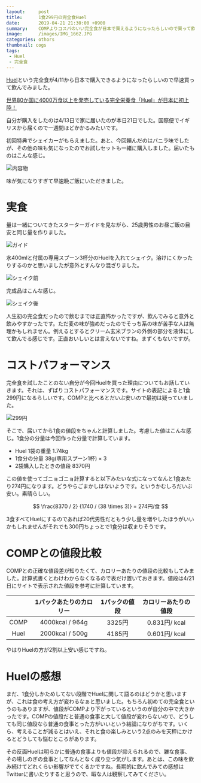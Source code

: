 ```yaml
---
layout:     post
title:      1食299円の完全食Huel
date:       2019-04-21 21:30:00 +0900
summary:    COMPよりコスパのいい完全食が日本で買えるようになったらしいので買って飲んでみました。
image:      /images/IMG_1662.JPG
categories: othors
thumbnail: cogs
tags:
 - Huel
 - 完全食
---
```


<!-- Font Awesome thumbnail (https://fontawesome.com/icons?d=gallery) is used in thumbnail tag. -->
<!-- Sample posts: http://carte-noire.jacobtomlinson.co.uk/ -->
<!-- Sample Markdown: https://github.com/jacobtomlinson/carte-noire/tree/gh-pages/_posts -->

[Huel](https://jp.huel.com/)という完全食が4/11から日本で購入できるようになったらしいので早速買って飲んでみました。

[世界80か国に4000万食以上を発売している完全栄養食「Huel」が日本に初上陸！](https://prtimes.jp/main/html/rd/p/000000002.000042491.html)

自分が購入をしたのは4/13日で家に届いたのが本日21日でした。国際便でイギリスから届くので一週間ほどかかるみたいです。

初回特典でシェイカーがもらえました。あと、今回頼んだのはバニラ味でしたが、その他の味も気になったのでお試しセットも一緒に購入しました。届いたものはこんな感じ。

![内容物]({{site.baseurl}}/images/IMG_1662.JPG)

味が気になりすぎて早速晩ご飯にいただきました。

# 実食

量は一緒についてきたスターターガイドを見ながら、25歳男性のお昼ご飯の目安と同じ量を作りました。


![ガイド]({{site.baseurl}}/images/IMG_1677.jpg)

水400mlと付属の専用スプーン3杯分のHuelを入れてシェイク。溶けにくかったりするのかと思いましたが意外とすんなり混ざりました。


![シェイク前]({{site.baseurl}}/images/IMG_1674.jpg)

完成品はこんな感じ。

![シェイク後]({{site.baseurl}}/images/IMG_1675.jpg)

人生初の完全食だったので飲むまでは正直怖かったですが、飲んでみると意外と飲みやすかったです。ただ麦の味が強めだったのでそっち系の味が苦手な人は無理かもしれません。例えるとするとクリーム玄米ブランの外側の部分を液体にして飲んでる感じです。正直おいしいとは言えないですね。まずくもないですが。

# コストパフォーマンス

完全食を試したことのない自分が今回Huelを買った理由についてもお話していきます。それは、ずばりコストパフォーマンスです。サイトの表記によると1食299円になるらしいです。COMPと比べるとだいぶ安いので最初は疑っていました。


![299円]({{site.baseurl}}/images/Screenshot%20from%202019-04-21%2021-08-30.png)

そこで、届いてから1食の値段をちゃんと計算しました。考慮した値はこんな感じ。1食分の分量は今回作った分量で計算しています。

- Huel 1袋の重量 1.74kg
- 1食分の分量 38g(専用スプーン1杯) × 3
- 2袋購入したときの値段 8370円

この値を使ってゴニョゴニョ計算すると以下みたいな式になってなんと1食あたり274円になります。どうやらごまかしはないようです。というかむしろだいぶ安い。素晴らしい。

$$ \frac{8370 / 2} {1740 / (38 \times 3)} = 274円/食 $$

3食すべてHuelにするのであれば20代男性だともう少し量を増やしたほうがいいかもしれませんがそれでも300円ちょっとで1食分は収まりそうです。

# COMPとの値段比較

COMPとの正確な値段差が知りたくて、カロリーあたりの値段の比較もしてみました。計算式書くとわけわからなくなるので表だけ置いておきます。値段は4/21日にサイトで表示された値段を参考に計算しています。

|  | 1パックあたりのカロリー | 1パックの値段 | カロリーあたりの値段 |
|:-----------:|:-----------:|:-----------:|:-----------:|
| COMP | 4000kcal / 964g | 3325円 | 0.831円/ kcal |
| Huel | 2000kcal / 500g | 4185円 | 0.601円/ kcal|


やはりHuelの方が2割以上安い感じですね。

# Huelの感想

まだ、1食分しかためしてない段階でHuelに関して語るのはどうかと思いますが、これは食の考え方が変わるなぁと思いました。もちろん初めての完全食というのもありますが、値段がCOMPより下がっているというのが自分の中で大きかったです。COMPの値段だと普通の食事と大して値段が変わらないので、どうしても同じ値段なら普通の食事とった方がいいという結論になりがちです。いくら、考えることが減るとはいえ、それと食の楽しみという2点のみを天秤にかけるとどうしても悩むところがあります。

その反面Huelは明らかに普通の食事よりも値段が抑えられるので、雑な食事、その場しのぎの食事としてなんとなく成り立つ気がします。あとは、この味を飲み続けてどれくらい影響がでてくるかですね。長期的に飲んでみての感想はTwitterに書いたりすると思うので、暇な人は観察してみてください。
